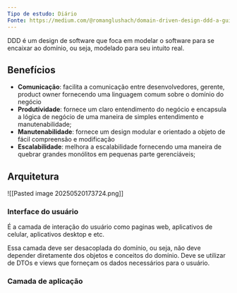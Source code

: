 ```yaml
---
Tipo de estudo: Diário
Fonte: https://medium.com/@romanglushach/domain-driven-design-ddd-a-guide-to-building-scalable-high-performance-systems-5314a7fe053c
---
```

DDD é um design de software que foca em modelar o software para se encaixar ao domínio, ou seja, modelado para seu intuito real.

## Benefícios

- **Comunicação**: facilita a comunicação entre desenvolvedores, gerente, product owner fornecendo uma linguagem comum sobre o domínio do negócio
- **Produtividade**: fornece um claro entendimento do negócio e encapsula a lógica de negócio de uma maneira de simples entendimento e manutenabilidade;
- **Manutenabilidade**: fornece um design modular e orientado a objeto de fácil compreensão e modificação
- **Escalabilidade**: melhora a escalabilidade fornecendo uma maneira de quebrar grandes monólitos em pequenas parte gerenciáveis;

## Arquitetura

![[Pasted image 20250520173724.png]]

### Interface do usuário

É a camada de interação do usuário como paginas web, aplicativos de celular, aplicativos desktop e etc.

Essa camada deve ser desacoplada do domínio, ou seja, não deve depender diretamente dos objetos e conceitos do domínio. Deve se utilizar de DTOs e views que forneçam os dados necessários para o usuário.

### Camada de aplicação
